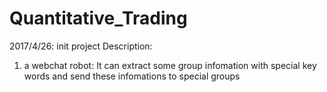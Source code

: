 # Quantitative_Trading
2017/4/26: init project
Description:
1. a webchat robot: It can extract some group infomation with special key words and send these infomations to special groups